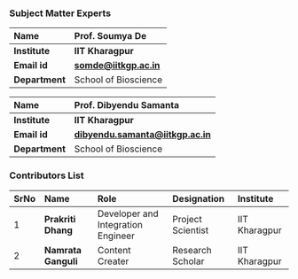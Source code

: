 ### Subject Matter Experts

<b>Name  | <b> Prof. Soumya De 
:--|:--|
<b> Institute | <b>  IIT Kharagpur
<b> Email id|     <b>  somde@iitkgp.ac.in
<b> Department |  School of Bioscience

<b>Name  | <b>  Prof. Dibyendu Samanta 
:--|:--|
<b> Institute | <b>  IIT Kharagpur
<b> Email id|     <b>  dibyendu.samanta@iitkgp.ac.in
<b> Department |  School of Bioscience



### Contributors List
SrNo | Name |  Role | Designation | Institute| 
:--|:--|:--|:--|:--|
1 | **Prakriti Dhang** | Developer and Integration Engineer | Project Scientist |  IIT Kharagpur |
2 | **Namrata Ganguli** | Content Creater | Research Scholar |  IIT Kharagpur |


